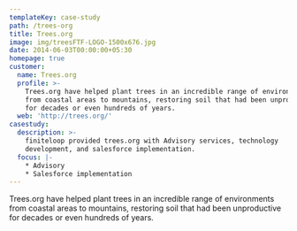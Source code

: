 ```yaml
---
templateKey: case-study
path: /trees-org
title: Trees.org
image: img/treesFTF-LOGO-1500x676.jpg
date: 2014-06-03T00:00:00+05:30
homepage: true
customer:
  name: Trees.org
  profile: >-
    Trees.org have helped plant trees in an incredible range of environments
    from coastal areas to mountains, restoring soil that had been unproductive
    for decades or even hundreds of years.
  web: 'http://trees.org/'
casestudy:
  description: >-
    finiteloop provided trees.org with Advisory services, technology
    development, and salesforce implementation.
  focus: |-
    * Advisory
    * Salesforce implementation
---
```

Trees.org have helped plant trees in an incredible range of environments from coastal areas to mountains, restoring soil that had been unproductive for decades or even hundreds of years.
